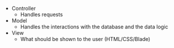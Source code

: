 * Controller
    - Handles requests
* Model
    - Handles the interactions with the database and the data logic
* View
    - What should be shown to the user (HTML/CSS/Blade)

